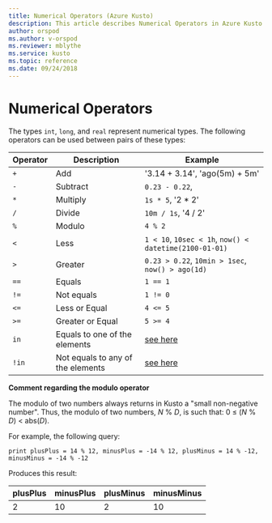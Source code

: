 ```yaml
---
title: Numerical Operators (Azure Kusto)
description: This article describes Numerical Operators in Azure Kusto.
author: orspod
ms.author: v-orspod
ms.reviewer: mblythe
ms.service: kusto
ms.topic: reference
ms.date: 09/24/2018
---
```

# Numerical Operators

The types `int`, `long`, and `real` represent numerical types.
The following operators can be used between pairs of these types:

Operator       |Description                         |Example
---------------|------------------------------------|-----------------------
`+`	           |Add                                 | '3.14 + 3.14', 'ago(5m) + 5m' 
`-`	           |Subtract                            |`0.23 - 0.22`,
`*`            |Multiply                            |`1s * 5`, '2 * 2'
`/`	           |Divide                              |`10m / 1s`, '4 / 2'
`%`            |Modulo                              |`4 % 2`
`<`	           |Less                                |`1 < 10`, `10sec < 1h`, `now() < datetime(2100-01-01)`
`>`	           |Greater                             |`0.23 > 0.22`, `10min > 1sec`, `now() > ago(1d)`
`==`           |Equals                              |`1 == 1`
`!=`	       |Not equals                          |`1 != 0`
`<=`           |Less or Equal                       |`4 <= 5`
`>=`           |Greater or Equal                    |`5 >= 4`
`in`           |Equals to one of the elements       |[see here](inoperator.md)
`!in`          |Not equals to any of the elements   |[see here](inoperator.md)

**Comment regarding the modulo operator**

The modulo of two numbers always returns in Kusto a "small non-negative number".
Thus, the modulo of two numbers, *N* % *D*, is such that:
0 &le; (*N* % *D*) &lt; abs(*D*).

For example, the following query:

```kusto
print plusPlus = 14 % 12, minusPlus = -14 % 12, plusMinus = 14 % -12, minusMinus = -14 % -12
```

Produces this result:

|plusPlus  | minusPlus  | plusMinus  | minusMinus|
|----------|------------|------------|-----------|
|2         | 10         | 2          | 10        |